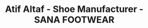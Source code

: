---
title: "Atif Altaf - Shoe Manufacturer - SANA FOOTWEAR"
url: /karachi/atif-altaf-shoe-manufacturer-sana-footwear/
shop: shoes
---